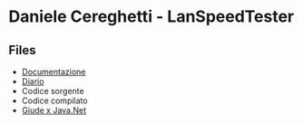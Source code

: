 # Daniele Cereghetti - LanSpeedTester


## Files
- [Documentazione](Documentazione)
- [Diario](Diario)
- Codice sorgente
- Codice compilato
- [Giude x Java.Net](Training/java.net.txt)

